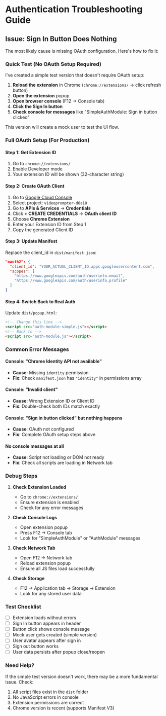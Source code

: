 # Authentication Troubleshooting Guide

## Issue: Sign In Button Does Nothing

The most likely cause is missing OAuth configuration. Here's how to fix it:

### Quick Test (No OAuth Setup Required)

I've created a simple test version that doesn't require OAuth setup:

1. **Reload the extension** in Chrome (`chrome://extensions/` → click refresh button)
2. **Open the extension** popup
3. **Open browser console** (F12 → Console tab)
4. **Click the Sign In button**
5. **Check console for messages** like "SimpleAuthModule: Sign in button clicked"

This version will create a mock user to test the UI flow.

### Full OAuth Setup (For Production)

#### Step 1: Get Extension ID
1. Go to `chrome://extensions/`
2. Enable Developer mode
3. Your extension ID will be shown (32-character string)

#### Step 2: Create OAuth Client
1. Go to [Google Cloud Console](https://console.cloud.google.com/)
2. Select project: `videoprompter-d6a18`
3. Go to **APIs & Services** → **Credentials**
4. Click **+ CREATE CREDENTIALS** → **OAuth client ID**
5. Choose **Chrome Extension**
6. Enter your Extension ID from Step 1
7. Copy the generated Client ID

#### Step 3: Update Manifest
Replace the client_id in `dist/manifest.json`:
```json
"oauth2": {
  "client_id": "YOUR_ACTUAL_CLIENT_ID.apps.googleusercontent.com",
  "scopes": [
    "https://www.googleapis.com/auth/userinfo.email",
    "https://www.googleapis.com/auth/userinfo.profile"
  ]
}
```

#### Step 4: Switch Back to Real Auth
Update `dist/popup.html`:
```html
<!-- Change this line -->
<script src="auth-module-simple.js"></script>
<!-- Back to -->
<script src="auth-module.js"></script>
```

### Common Error Messages

#### Console: "Chrome Identity API not available"
- **Cause**: Missing `identity` permission
- **Fix**: Check `manifest.json` has `"identity"` in permissions array

#### Console: "Invalid client"
- **Cause**: Wrong Extension ID or Client ID
- **Fix**: Double-check both IDs match exactly

#### Console: "Sign in button clicked" but nothing happens
- **Cause**: OAuth not configured
- **Fix**: Complete OAuth setup steps above

#### No console messages at all
- **Cause**: Script not loading or DOM not ready
- **Fix**: Check all scripts are loading in Network tab

### Debug Steps

1. **Check Extension Loaded**
   - Go to `chrome://extensions/`
   - Ensure extension is enabled
   - Check for any error messages

2. **Check Console Logs**
   - Open extension popup
   - Press F12 → Console tab
   - Look for "SimpleAuthModule" or "AuthModule" messages

3. **Check Network Tab**
   - Open F12 → Network tab
   - Reload extension popup
   - Ensure all JS files load successfully

4. **Check Storage**
   - F12 → Application tab → Storage → Extension
   - Look for any stored user data

### Test Checklist

- [ ] Extension loads without errors
- [ ] Sign In button appears in header
- [ ] Button click shows console message
- [ ] Mock user gets created (simple version)
- [ ] User avatar appears after sign in
- [ ] Sign out button works
- [ ] User data persists after popup close/reopen

### Need Help?

If the simple test version doesn't work, there may be a more fundamental issue. Check:

1. All script files exist in the `dist` folder
2. No JavaScript errors in console
3. Extension permissions are correct
4. Chrome version is recent (supports Manifest V3)